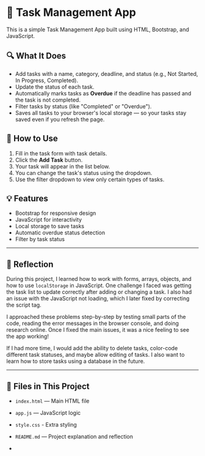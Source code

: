 # 📝 Task Management App

This is a simple Task Management App built using HTML, Bootstrap, and JavaScript.

## 🔍 What It Does

- Add tasks with a name, category, deadline, and status (e.g., Not Started, In Progress, Completed).
- Update the status of each task.
- Automatically marks tasks as **Overdue** if the deadline has passed and the task is not completed.
- Filter tasks by status (like "Completed" or "Overdue").
- Saves all tasks to your browser's local storage — so your tasks stay saved even if you refresh the page.

## 🚀 How to Use

1. Fill in the task form with task details.
2. Click the **Add Task** button.
3. Your task will appear in the list below.
4. You can change the task's status using the dropdown.
5. Use the filter dropdown to view only certain types of tasks.

## 💡 Features

- Bootstrap for responsive design
- JavaScript for interactivity
- Local storage to save tasks
- Automatic overdue status detection
- Filter by task status

---

## 🧠 Reflection

During this project, I learned how to work with forms, arrays, objects, and how to use `localStorage` in JavaScript. One challenge I faced was getting the task list to update correctly after adding or changing a task. I also had an issue with the JavaScript not loading, which I later fixed by correcting the script tag.

I approached these problems step-by-step by testing small parts of the code, reading the error messages in the browser console, and doing research online. Once I fixed the main issues, it was a nice feeling to see the app working!

If I had more time, I would add the ability to delete tasks, color-code different task statuses, and maybe allow editing of tasks. I also want to learn how to store tasks using a database in the future.

---

## 📎 Files in This Project

- `index.html` — Main HTML file
- `app.js` — JavaScript logic
- `style.css` - Extra styling 
- `README.md` — Project explanation and reflection

-
